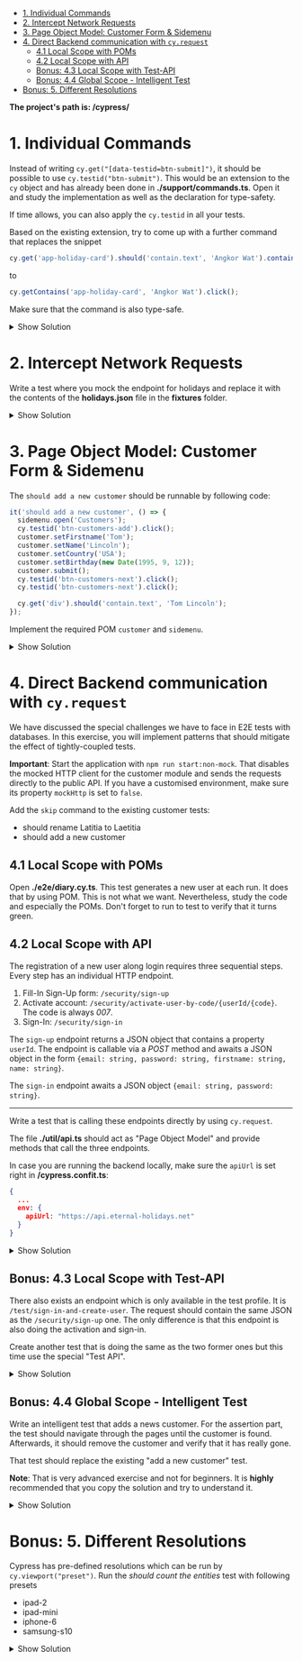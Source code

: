 - [1. Individual Commands](#1-individual-commands)
- [2. Intercept Network Requests](#2-intercept-network-requests)
- [3. Page Object Model: Customer Form & Sidemenu](#3-page-object-model-customer-form--sidemenu)
- [4. Direct Backend communication with `cy.request`](#4-direct-backend-communication-with-cyrequest)
  - [4.1 Local Scope with POMs](#41-local-scope-with-poms)
  - [4.2 Local Scope with API](#42-local-scope-with-api)
  - [Bonus: 4.3 Local Scope with Test-API](#bonus-43-local-scope-with-test-api)
  - [Bonus: 4.4 Global Scope - Intelligent Test](#bonus-44-global-scope---intelligent-test)
- [Bonus: 5. Different Resolutions](#bonus-5-different-resolutions)

**The project's path is: /cypress/**

# 1. Individual Commands

Instead of writing `cy.get("[data-testid=btn-submit]")`, it should be possible to use `cy.testid("btn-submit")`. This would be an extension to the `cy` object and has already been done in **./support/commands.ts**. Open it and study the implementation as well as the declaration for type-safety.

If time allows, you can also apply the `cy.testid` in all your tests.

Based on the existing extension, try to come up with a further command that replaces the snippet

```typescript
cy.get('app-holiday-card').should('contain.text', 'Angkor Wat').contains('Angkor Wat').click();
```

to

```typescript
cy.getContains('app-holiday-card', 'Angkor Wat').click();
```

Make sure that the command is also type-safe.

<details>
<summary>Show Solution</summary>
<p>

**./support/commands.ts**

```typescript
declare namespace Cypress {
  interface Chainable<Subject> {
    // ...

    getContains(selector: string, contains: string): Chainable;
  }
}
```

```typescript
Cypress.Commands.add('getContains', (selector: string, contains: string) => {
  cy.get(selector).should('contain', contains);
  return cy.get(selector).contains(contains);
});
```

</p>
</details>

# 2. Intercept Network Requests

Write a test where you mock the endpoint for holidays and replace it with the contents of the **holidays.json** file in the **fixtures** folder.

<details>
<summary>Show Solution</summary>
<p>

**e2e/holidays.cy.ts**

```typescript
it('should mock the holidays', () => {
  cy.intercept('GET', '**/holiday', { fixture: 'holidays.json' });
  cy.visit('');
  cy.testid('btn-holidays').click();
  cy.get('app-holiday-card').should('contain.text', 'Unicorn');
});
```

</p>
</details>

# 3. Page Object Model: Customer Form & Sidemenu

The `should add a new customer` should be runnable by following code:

```typescript
it('should add a new customer', () => {
  sidemenu.open('Customers');
  cy.testid('btn-customers-add').click();
  customer.setFirstname('Tom');
  customer.setName('Lincoln');
  customer.setCountry('USA');
  customer.setBirthday(new Date(1995, 9, 12));
  customer.submit();
  cy.testid('btn-customers-next').click();
  cy.testid('btn-customers-next').click();

  cy.get('div').should('contain.text', 'Tom Lincoln');
});
```

Implement the required POM `customer` and `sidemenu`.

<details>
<summary>Show Solution</summary>
<p>

**./pom/sidemenu.pom.ts**

```typescript
class Sidemenu {
  open(name: 'Customers' | 'Holidays') {
    cy.testid(`btn-${name.toLowerCase()}`).click();
  }
}

export const sidemenu = new Sidemenu();
```

**./pom/customer.pom.ts**

```typescript
import { format } from 'date-fns';

class Customer {
  setFirstname(firstname: string) {
    cy.testid('inp-firstname').clear().type(firstname);
  }

  setName(name: string) {
    cy.testid('inp-name').clear().type(name);
  }

  setCountry(country: string) {
    return cy.get('mat-select').click().get('mat-option').contains(country).click();
  }

  setBirthday(date: Date) {
    return cy.get('.formly-birthdate input').clear().type(format(date, 'dd.MM.yyyy'));
  }

  submit() {
    return cy.get('button[type=submit]').click();
  }
}

export const customer = new Customer();
```

</p>
</details>

# 4. Direct Backend communication with `cy.request`

We have discussed the special challenges we have to face in E2E tests with databases. In this exercise, you will implement patterns that should mitigate the effect of tightly-coupled tests.

**Important**: Start the application with `npm run start:non-mock`. That disables the mocked HTTP client for the customer module and sends the requests directly to the public API. If you have a customised environment, make sure its property `mockHttp` is set to `false`.

Add the `skip` command to the existing customer tests:

- should rename Latitia to Laetitia
- should add a new customer

## 4.1 Local Scope with POMs

Open **./e2e/diary.cy.ts**. This test generates a new user at each run. It does that by using POM. This is not what we want. Nevertheless, study the code and especially the POMs. Don't forget to run to test to verify that it turns green.

## 4.2 Local Scope with API

The registration of a new user along login requires three sequential steps. Every step has an individual HTTP endpoint.

1. Fill-In Sign-Up form: `/security/sign-up`
2. Activate account: `/security/activate-user-by-code/{userId/{code}`. The code is always _007_.
3. Sign-In: `/security/sign-in`

The `sign-up` endpoint returns a JSON object that contains a property `userId`. The endpoint is callable via a _POST_ method and awaits a JSON object in the form `{email: string, password: string, firstname: string, name: string}`.

The `sign-in` endpoint awaits a JSON object `{email: string, password: string}`.

---

Write a test that is calling these endpoints directly by using `cy.request`.

The file **./util/api.ts** should act as "Page Object Model" and provide methods that call the three endpoints.

In case you are running the backend locally, make sure the `apiUrl` is set right in **/cypress.confit.ts**:

```json
{
  ...
  env: {
    apiUrl: "https://api.eternal-holidays.net"
  }
}
```

<details>
<summary>Show Solution</summary>
<p>

**./util/api.ts**

```typescript
import { BaseApi } from './base-api';
import { InterestsData } from '../../apps/eternal/src/app/security/sign-up/interests.component';
import { BasicData } from '../../apps/eternal/src/app/security/sign-up/basic/basic.component';
import { DetailData } from '../../apps/eternal/src/app/security/sign-up/detail.component';

class Api extends BaseApi {
  signUp(basicData: BasicData, detailData: DetailData, interests: InterestsData) {
    return this.post('security/sign-up', {
      email: detailData.email,
      password: detailData.password,
      firstname: detailData.firstname,
      name: detailData.name
    }).then((response) => response.body as { userId: number });
  }

  signIn(email: string, password: string) {
    return this.post('security/sign-in', {
      email,
      password
    }).then((response) => response.body);
  }

  activate(userId: number, code: string) {
    return this.post(`security/activate-user-by-code/${userId}/${code}`, {});
  }
}

export const api = new Api();
```

**./e2e/diary.cy.ts**

```typescript
import { api } from '../util/api';

// ...

it('should verify sign-up via API calls', () => {
  const data = createSignUpData();
  const { email, password } = data.detail;

  api
    .signUp(data.basic, data.detail, data.interests)
    .then(({ userId }) => api.activate(userId, '007'));
  api.signIn(email, password);

  cy.visit('');
  container.clickDiary();
  diary.verify();
});
```

</p>
</details>

## Bonus: 4.3 Local Scope with Test-API

There also exists an endpoint which is only available in the test profile. It is `/test/sign-in-and-create-user`. The request should contain the same JSON as the `/security/sign-up` one. The only difference is that this endpoint is also doing the activation and sign-in.

Create another test that is doing the same as the two former ones but this time use the special "Test API".

<details>
<summary>Show Solution</summary>
<p>

**./util/test-api.ts**

```typescript
import { BaseApi } from './base-api';

class TestApi extends BaseApi {
  signInAndCreateUser(email: string, password: string, firstname: string, name: string) {
    return this.post('test/sign-in-and-create-user', {
      email,
      password,
      firstname,
      name
    }).then((response) => response.body);
  }
}

export const testApi = new TestApi();
```

**./e2e/diary.cy.ts**

```typescript
import { testApi } from '../util/test-api';

// ...

it('should use the Test-API', () => {
  const data = createSignUpData();
  const { email, password, firstname, name } = data.detail;

  testApi.signInAndCreateUser(email, password, firstname, name);
  cy.visit('');
  container.clickDiary();
  diary.verify();
});
```

</p>
</details>

## Bonus: 4.4 Global Scope - Intelligent Test

Write an intelligent test that adds a news customer. For the assertion part, the test should navigate through the pages until the customer is found. Afterwards, it should remove the customer and verify that it has really gone.

That test should replace the existing "add a new customer" test.

**Note**: That is very advanced exercise and not for beginners. It is **highly** recommended that you copy the solution and try to understand it.

<details>
<summary>Show Solution</summary>
<p>

Most work happens in the customers pom. You need to add and update the existing methods.

**./pom/customers.pom.ts**

```typescript
import { formly } from '../util/formly';
import Chainable = Cypress.Chainable;

export class Customers {
  clickCustomer(customer: string) {
    this.goTo(customer);
    cy.get('div').contains(customer).siblings('.edit').click();
  }

  open() {
    return cy.testid('btn-customers').click();
  }

  add() {
    cy.testid('btn-customers-add').click();
  }

  delete() {
    cy.get('button').contains('Delete').click();
  }

  submitForm(firstname: string, name: string, country: string, birthdate: Date) {
    formly.fillIn(
      {
        firstname,
        name,
        country,
        birthdate
      },
      { select: ['country'], date: ['birthdate'] },
      '.app-customer'
    );
    return cy.get('.app-customer button[type=submit]').click();
  }

  goTo(customer: string) {
    this.verifyCustomer(customer);
  }

  goToEnd() {
    const fn: any = (hasNextPage: boolean) => {
      if (hasNextPage) {
        this.nextPage().then(fn);
      }
    };
    this.nextPage().then(fn);
  }

  verifyCustomerDoesNotExist(customer: string) {
    const checkOnPage = (hasNextPage: boolean) => {
      return cy.get('[data-testid=row-customer] p.name').then(($names) => {
        const exists = Cypress._.some($names.toArray(), ($name) => $name.textContent === customer);

        if (exists) {
          throw new Error(`Customer ${customer} does exist`);
        }

        if (hasNextPage) {
          this.nextPage().then(checkOnPage);
        }
      });
    };

    this.nextPage().then(checkOnPage);
  }

  verifyCustomer(customer: string) {
    const checkOnPage = (hasNextPage: boolean) =>
      cy.get('[data-testid=row-customer] p.name').then(($names) => {
        const exists = Cypress._.some($names.toArray(), ($name) => $name.textContent === customer);

        if (!exists) {
          if (hasNextPage) {
            this.nextPage().then(checkOnPage);
          } else {
            throw new Error(`Customer ${customer} does not exist`);
          }
        }
      });

    this.nextPage().then(checkOnPage);
  }

  private nextPage(): Chainable<boolean> {
    cy.testid('btn-customers-next').as('button');
    cy.get('[data-testid=row-customer]:first() p.name').as('firstCustomerName');

    return cy.get('@button').then(($button) => {
      const isDisabled = $button.prop('disabled');
      if (!isDisabled) {
        return cy.get('@firstCustomerName').then((firstName) => {
          const name = firstName.text();
          cy.get('@button').click();
          cy.get('@firstCustomerName').should('not.contain', name);
          return cy.wrap(true);
        });
      } else {
        return cy.wrap(false);
      }
    });
  }
}

export const customers = new Customers();
```

```typescript
it('should create and delete a customer in an intelligent way', () => {
  const name =
    Math.random().toString(36).substring(2, 15) + Math.random().toString(36).substring(2, 15);
  const fullName = `Max ${name}`;

  cy.visit('');
  customers.open();
  customers.add();
  customers.submitForm('Max', name, 'Austria', new Date(1985, 11, 12));
  customers.clickCustomer(fullName);
  customers.delete();
  customers.verifyCustomerDoesNotExist(fullName);
});
```

</p>
</details>

# Bonus: 5. Different Resolutions

Cypress has pre-defined resolutions which can be run by `cy.viewport("preset")`. Run the _should count the entities_ test with following presets

- ipad-2
- ipad-mini
- iphone-6
- samsung-s10

<details>
<summary>Show Solution</summary>
<p>

**./e2e/customers.cy.ts**

```typescript
(['ipad-2', 'ipad-mini', 'iphone-6', 'samsung-s10'] as ViewportPreset[]).forEach((preset) => {
  it(`should count the entries in ${preset}`, () => {
    cy.viewport(preset);
    cy.visit('');
    cy.get('[data-testid=btn-customers]').click();
    cy.get('div.row:not(.header)').should('have.length', 10);
  });
});
```

</p>
</details>
